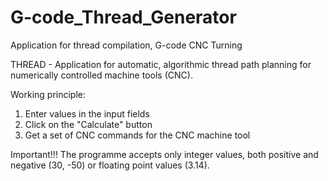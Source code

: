 # G-code_Thread_Generator
Application for thread compilation, G-code CNC Turning

THREAD - Application for automatic, algorithmic thread path planning for numerically controlled machine tools (CNC).

Working principle:
1. Enter values in the input fields
2. Click on the "Calculate" button
3. Get a set of CNC commands for the CNC machine tool

Important!!!
The programme accepts only integer values, both positive and negative (30, -50) or floating point values (3.14).
